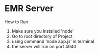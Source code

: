# EMR Server
How to Run
1. Make sure you installed 'node'
2. Go to root directory of Project
3. using command 'node app.js' in terminal
4. the server will run on port 4040